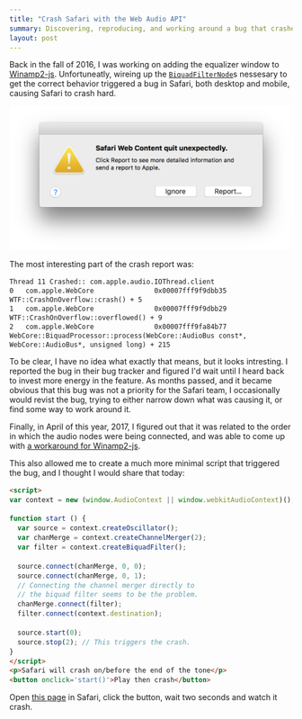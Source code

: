 ```yaml
---
title: "Crash Safari with the Web Audio API"
summary: Discovering, reproducing, and working around a bug that crashes Safari hard.
layout: post
---
```


Back in the fall of 2016, I was working on adding the equalizer window to [Winamp2-js](/projects/winamp2-js/). Unfortuneatly, wireing up the [`BiquadFilterNode`](https://developer.mozilla.org/en-US/docs/Web/API/BiquadFilterNode)s nessesary to get the correct behavior triggered a bug in Safari, both desktop and mobile, causing Safari to crash hard.

![Screenshot of Safari crashing](/images/crash-safari.png)

The most interesting part of the crash report was:

```
Thread 11 Crashed:: com.apple.audio.IOThread.client
0   com.apple.WebCore             	0x00007fff9f9dbb35 WTF::CrashOnOverflow::crash() + 5
1   com.apple.WebCore             	0x00007fff9f9dbb29 WTF::CrashOnOverflow::overflowed() + 9
2   com.apple.WebCore             	0x00007fff9fa84b77 WebCore::BiquadProcessor::process(WebCore::AudioBus const*, WebCore::AudioBus*, unsigned long) + 215
```

To be clear, I have no idea what exactly that means, but it looks intresting. I reported the bug in their bug tracker and figured I'd wait until I heard back to invest more energy in the feature. As months passed, and it became obvious that  this bug was not a priority for the Safari team, I occasionally would revist the bug, trying to either narrow down what was causing it, or find some way to work around it.

Finally, in April of this year, 2017, I figured out that it was related to the order in which the audio nodes were being connected, and was able to come up with [a workaround for Winamp2-js](https://github.com/captbaritone/winamp2-js/commit/d70dd0cc3780cf4824d70043eba33f22e35ba889).

This also allowed me to create a much more minimal script that triggered the bug, and I thought I would share that today:

```html
<script>
var context = new (window.AudioContext || window.webkitAudioContext)();

function start () {
  var source = context.createOscillator();
  var chanMerge = context.createChannelMerger(2);
  var filter = context.createBiquadFilter();

  source.connect(chanMerge, 0, 0);
  source.connect(chanMerge, 0, 1);
  // Connecting the channel merger directly to
  // the biquad filter seems to be the problem.
  chanMerge.connect(filter);
  filter.connect(context.destination);

  source.start(0);
  source.stop(2); // This triggers the crash.
}
</script>
<p>Safari will crash on/before the end of the tone</p>
<button onclick='start()'>Play then crash</button>
```

Open [this page](https://cdn.rawgit.com/captbaritone/2640628676cc5dfb1541e8255f707624/raw/074b9732bbaac200059952218d0c0a897af0f665/crash_safari.html) in Safari, click the button, wait two seconds and watch it crash.